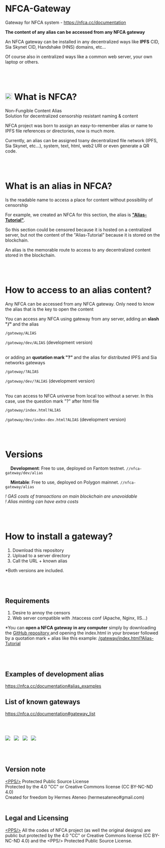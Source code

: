 # NFCA-Gateway
Gateway for NFCA system - https://nfca.cc/documentation

**The content of any alias can be accessed from any NFCA gateway**

An NFCA gateway can be installed in any decentralized ways like <b>IPFS</b> CID, Sia Skynet CID, Handshake (HNS) domains, etc...

Of course also in centralized ways like a common web server, your own laptop or others. 


<br><br>
# <a href="https://nfca.cc" target="_blank"><img src="https://nfca.cc/build/icon/nfca.icon.color.squared.svg" width="22"></a> What is NFCA?

Non-Fungible Content Alias<br>
Solution for decentralized censorship resistant naming & content

NFCA project was born to assign an easy-to-remember alias or name to IPFS file references or directories, now is much more.<br>

Currently, an alias can be assigned toany decentralized file network (IPFS, Sia Skynet, etc...), system, text, html, web2 URI or even generate a QR code.



<br><br>
# What is an **alias** in NFCA?

Is the readable name to access a place for content without possibility of censorship

For example, we created an NFCA for this section, the alias is <b><a href="https://nfca.cc/gateway/dev/Alias-Tutorial" target="_blank"> "Alias-Tutorial"</a></b>.

So this section could be censored because it is hosted on a centralized server, but not the content of the "Alias-Tutorial" because it is stored on the blockchain.

An alias is the memorable route to access to any decentralized content stored in the blockchain. 


<br><br>
# How to access to an alias content?

Any NFCA can be accessed from any NFCA gateway. Only need to know the alias that is the key to open the content


You can access any NFCA using gateway from any server, adding an <b>slash "/" </b>and the alias 

```/gateway/ALIAS```

```/gateway/dev/ALIAS``` (development version)


<br> or adding an <b>quotation mark "?" </b> and the alias for distributed IPFS and Sia networks gateways<br>

```/gateway/?ALIAS```

```/gateway/dev/?ALIAS``` (development version)


<br>You can access to NFCA universe from local too without a server. In this case, use the question mark "?" after html file <br>

```/gateway/index.html?ALIAS``` 

```/gateway/dev/index-dev.html?ALIAS``` (development version)



<br><br>
# Versions

<a href="https://nfca.cc" target="_blank"><img src="https://nfca.cc/build/icon/nfca.icon.black.squared.svg" width="13"></a> **Development**: Free to use, deployed on Fantom testnet. ``` //nfca-gateway/dev/alias ```


<a href="https://nfca.cc" target="_blank"><img src="https://nfca.cc/build/icon/nfca.icon.white.squared.svg" width="13"></a> **Mintable**: Free to use, deployed on Polygon mainnet. ``` //nfca-gateway/alias ```


*! GAS costs of transactions on main blockchain are unavoidable* <br>
*! Alias minting can have extra costs*


<br><br>
# How to install a gateway?

1. Download this repository
3. Upload to a server directory
4. Call the URL + known alias

*Both versions are included.<br>


<br><br>
## Requirements

1. Desire to annoy the censors
2. Web server compatible with .htaccess conf (Apache, Nginx, IIS...)

*You can <b>open a NFCA gateway in any computer</b> simply by downloading the <a href="https://github.com/HermesAteneo/NFCA-Gateway" target="_blank"><i class="github icon"></i> GitHub repository </a> and opening the index.html in your browser followed by a quotation mark + alias like this example: 
<a href="https://nfca.cc/gateway/dev/index.hyml?Alias-Tutorial" target="_blank"> /gateway/index.html?Alias-Tutorial</a>


<br><br>

## Examples of development alias

https://nfca.cc/documentation#alias_examples



## List of known gateways

https://nfca.cc/documentation#gateway_list


<br><br>



<a href="https://nfca.cc" target="_blank"><img src="https://img.shields.io/badge/HOME-NFCA-999?style=for-the-badge&logo=&logoColor=white&color=222222" ></a> &nbsp; 
<a href="https://nfca.cc/documentation" target="_blank"><img src="https://img.shields.io/badge/FULL-DOCUMENTATION-999?style=for-the-badge&logo=&logoColor=white&color=a463f2" ></a> &nbsp;
<a href="https://nfca.cc" target="_blank"><img src="https://img.shields.io/badge/GET-ALIAS-999?style=for-the-badge&logo=&logoColor=white&color=ffb700" ></a> &nbsp; 
<a href="https://nfca.cc/documentation#gateway_list" target="_blank"><img src="https://img.shields.io/badge/NFCA-GATEWAYS-999?style=for-the-badge&logo=&logoColor=white&color=FF00FF" ></a> &nbsp; 

<br><br>

## Version note

<a href="https://github.com/HermesAteneo/Protected-Public-Source-License-PPSL">&lt;PPS/&gt;</a> Protected Public Source License<br />
Protected by the 4.0 "CC" or Creative Commons license (CC BY-NC-ND 4.0)<br />
Created for freedom by Hermes Ateneo (hermesateneo#gmail.com)<br /><br />


## Legal and Licensing

<a href="https://github.com/HermesAteneo/Protected-Public-Source-License-PPSL">&lt;PPS/&gt;</a> All the codes of NFCA project (as well the original designs) are public but protected by the  4.0 "CC" or Creative Commons license (CC BY-NC-ND 4.0) and the &lt;PPS/&gt; Protected Public Source License. <br /><br />

